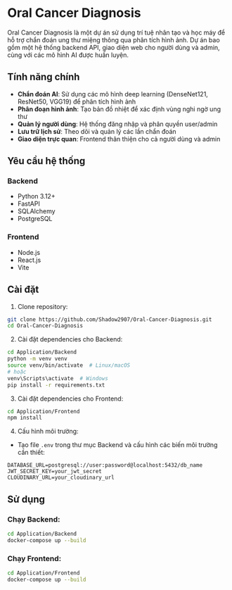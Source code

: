 # Oral Cancer Diagnosis

Oral Cancer Diagnosis là một dự án sử dụng trí tuệ nhân tạo và học máy để hỗ trợ chẩn đoán ung thư miệng thông qua phân tích hình ảnh. Dự án bao gồm một hệ thống backend API, giao diện web cho người dùng và admin, cùng với các mô hình AI được huấn luyện.

## Tính năng chính

- **Chẩn đoán AI**: Sử dụng các mô hình deep learning (DenseNet121, ResNet50, VGG19) để phân tích hình ảnh
- **Phân đoạn hình ảnh**: Tạo bản đồ nhiệt để xác định vùng nghi ngờ ung thư
- **Quản lý người dùng**: Hệ thống đăng nhập và phân quyền user/admin
- **Lưu trữ lịch sử**: Theo dõi và quản lý các lần chẩn đoán
- **Giao diện trực quan**: Frontend thân thiện cho cả người dùng và admin

## Yêu cầu hệ thống

### Backend
- Python 3.12+
- FastAPI
- SQLAlchemy
- PostgreSQL

### Frontend
- Node.js
- React.js
- Vite

## Cài đặt

1. Clone repository:
```bash
git clone https://github.com/Shadow2907/Oral-Cancer-Diagnosis.git
cd Oral-Cancer-Diagnosis
```

2. Cài đặt dependencies cho Backend:
```bash
cd Application/Backend
python -m venv venv
source venv/bin/activate  # Linux/macOS
# hoặc
venv\Scripts\activate  # Windows
pip install -r requirements.txt
```

3. Cài đặt dependencies cho Frontend:
```bash
cd Application/Frontend
npm install
```


4. Cấu hình môi trường:
- Tạo file `.env` trong thư mục Backend và cấu hình các biến môi trường cần thiết:
```env
DATABASE_URL=postgresql://user:password@localhost:5432/db_name
JWT_SECRET_KEY=your_jwt_secret
CLOUDINARY_URL=your_cloudinary_url
```

## Sử dụng

### Chạy Backend:
```bash
cd Application/Backend
docker-compose up --build
```

### Chạy Frontend:
```bash
cd Application/Frontend
docker-compose up --build
```
